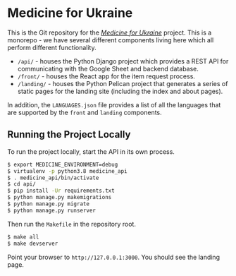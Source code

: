 # Medicine for Ukraine

This is the Git repository for the [*Medicine for Ukraine*](https://medicineforukraine.org/) project.
This is a monorepo - we have several different components living here which all perform different functionality.

* `/api/` - houses the Python Django project which provides a REST API for communicating with the Google Sheet and backend database.
* `/front/` - houses the React app for the item request process.
* `/landing/` - houses the Python Pelican project that generates a series of static pages for the landing site (including the index and about pages).

In addition, the `LANGUAGES.json` file provides a list of all the languages that are supported by the `front` and `landing` components.

## Running the Project Locally

To run the project locally, start the API in its own process.

```bash
$ export MEDICINE_ENVIRONMENT=debug
$ virtualenv -p python3.8 medicine_api
$ . medicine_api/bin/activate
$ cd api/
$ pip install -Ur requirements.txt
$ python manage.py makemigrations
$ python manage.py migrate
$ python manage.py runserver
```

Then run the `Makefile` in the repository root.

```bash
$ make all
$ make devserver
```

Point your browser to `http://127.0.0.1:3000`. You should see the landing page.